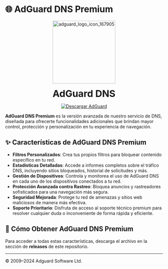 # 🌐 AdGuard DNS Premium

<p align="center">
  <img src="https://github.com/user-attachments/assets/f8f74673-5ddb-4b15-9c40-efdf3ff0bc93" alt="adguard_logo_icon_167905" width="200">
</p>

<p align="center">
  <span style="font-size: 30px; font-weight: bold;">AdGuard DNS</span>
</p>

<p align="center">
  <a href="https://github.com/CodeByDante/Adguard-dns/releases/download/Adguard/Adguard.apk">
    <img src="https://img.shields.io/badge/Descargar%20AdGuard-39d353?style=for-the-badge&logo=android&logoColor=white&labelColor=39d353&logoWidth=30&borderRadius=20" alt="Descargar AdGuard"/>
  </a>
</p>

**AdGuard DNS Premium** es la versión avanzada de nuestro servicio de DNS, diseñada para ofrecerte funcionalidades adicionales que brindan mayor control, protección y personalización en tu experiencia de navegación.

## ✨ Características de AdGuard DNS Premium

- **Filtros Personalizados**: Crea tus propios filtros para bloquear contenido específico en tu red.
- **Estadísticas Detalladas**: Accede a informes completos sobre el tráfico DNS, incluyendo sitios bloqueados, historial de solicitudes y más.
- **Gestión de Dispositivos**: Controla y monitorea el uso de AdGuard DNS en cada uno de los dispositivos conectados a tu red.
- **Protección Avanzada contra Rastreo**: Bloquea anuncios y rastreadores sofisticados para una navegación más segura.
- **Seguridad Mejorada**: Protege tu red de amenazas y sitios web maliciosos de manera más efectiva.
- **Soporte Prioritario**: Disfruta de acceso al soporte técnico premium para resolver cualquier duda o inconveniente de forma rápida y eficiente.

## 🚀 Cómo Obtener AdGuard DNS Premium

Para acceder a todas estas características, descarga el archivo en la sección de **releases** de este repositorio.

---

© 2009–2024 Adguard Software Ltd.

